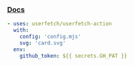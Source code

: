 ### [Docs](https://userfetch.js.org/actions/)

```yaml
- uses: userfetch/userfetch-action
  with:
    config: 'config.mjs'
    svg: 'card.svg'
  env:
    github_token: ${{ secrets.GH_PAT }}
```